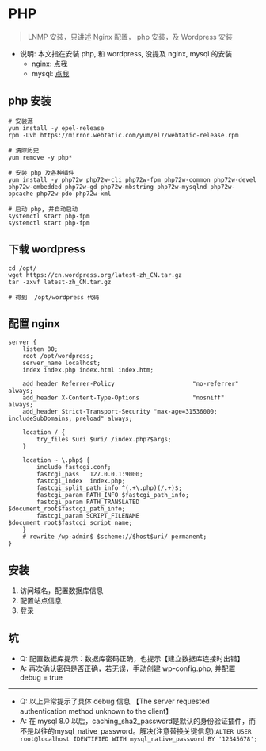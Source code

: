 # PHP

> LNMP 安装，只讲述 Nginx 配置， php 安装，及 Wordpress 安装

- 说明: 本文指在安装 php, 和 wordpress, 没提及 nginx, mysql 的安装
  - nginx: [点我](./nginx.md)
  - mysql: [点我](./mysql.md)


## php 安装
```shell
# 安装源
yum install -y epel-release
rpm -Uvh https://mirror.webtatic.com/yum/el7/webtatic-release.rpm

# 清除历史
yum remove -y php*

# 安装 php 及各种插件
yum install -y php72w php72w-cli php72w-fpm php72w-common php72w-devel php72w-embedded php72w-gd php72w-mbstring php72w-mysqlnd php72w-opcache php72w-pdo php72w-xml

# 启动 php, 并自动启动
systemctl start php-fpm
systemctl start php-fpm
```


## 下载 wordpress

```shell
cd /opt/
wget https://cn.wordpress.org/latest-zh_CN.tar.gz
tar -zxvf latest-zh_CN.tar.gz

# 得到  /opt/wordpress 代码
```


## 配置 nginx

```text
server {
    listen 80;
    root /opt/wordpress;
    server_name localhost;
    index index.php index.html index.htm;

    add_header Referrer-Policy                      "no-referrer"   always;
    add_header X-Content-Type-Options               "nosniff"       always;
    add_header Strict-Transport-Security "max-age=31536000; includeSubDomains; preload" always;

    location / {
        try_files $uri $uri/ /index.php?$args;
    }

    location ~ \.php$ {
        include fastcgi.conf;
        fastcgi_pass   127.0.0.1:9000;
        fastcgi_index  index.php;
        fastcgi_split_path_info ^(.+\.php)(/.+)$;
        fastcgi_param PATH_INFO $fastcgi_path_info;
        fastcgi_param PATH_TRANSLATED $document_root$fastcgi_path_info;
        fastcgi_param SCRIPT_FILENAME $document_root$fastcgi_script_name;
    }
    # rewrite /wp-admin$ $scheme://$host$uri/ permanent;
}
```

## 安装

1. 访问域名，配置数据库信息
2. 配置站点信息
3. 登录




## 坑

- Q: 配置数据库提示：数据库密码正确，也提示【建立数据库连接时出错】
- A: 再次确认密码是否正确，若无误，手动创建 wp-config.php, 并配置 debug = true

***

- Q: 以上异常提示了具体 debug 信息 【The server requested authentication method unknown to the client】
- A: 在 mysql 8.0 以后，caching_sha2_password是默认的身份验证插件，而不是以往的mysql_native_password。解决(注意替换关键信息):`ALTER USER root@localhost IDENTIFIED WITH mysql_native_password BY '12345678';`

